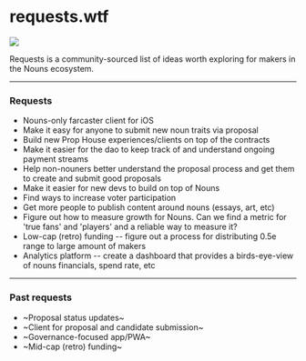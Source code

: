 # requests.wtf
![](https://i.imgur.com/oTYZfo9.png)

Requests is a community-sourced list of ideas worth exploring for makers in the Nouns ecosystem.


---
### Requests
- Nouns-only farcaster client for iOS
- Make it easy for anyone to submit new noun traits via proposal
- Build new Prop House experiences/clients on top of the contracts
- Make it easier for the dao to keep track of and understand ongoing payment streams
- Help non-nouners better understand the proposal process and get them to create and submit good proposals
- Make it easier for new devs to build on top of Nouns
- Find ways to increase voter participation
- Get more people to publish content around nouns (essays, art, etc)
- Figure out how to measure growth for Nouns. Can we find a metric for 'true fans' and 'players' and a reliable way to measure it?
- Low-cap (retro) funding -- figure out a process for distributing 0.5e range to large amount of makers
- Analytics platform -- create a dashboard that provides a birds-eye-view of nouns financials, spend rate, etc


---
### Past requests
- ~Proposal status updates~
- ~Client for proposal and candidate submission~
- ~Governance-focused app/PWA~
- ~Mid-cap (retro) funding~
